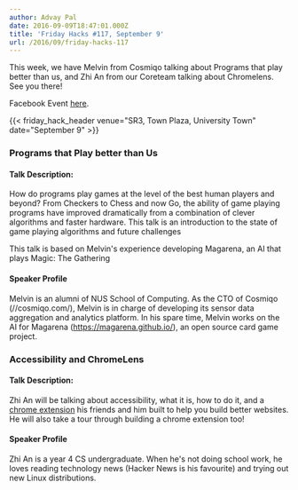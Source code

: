 ```yaml
---
author: Advay Pal
date: 2016-09-09T18:47:01.000Z
title: 'Friday Hacks #117, September 9'
url: /2016/09/friday-hacks-117
---
```


This week, we have Melvin from Cosmiqo talking about Programs that play better than us, and Zhi An from our Coreteam talking about Chromelens. See you there!

Facebook Event [here](https://www.facebook.com/events/146066629176746/).

{{< friday_hack_header venue="SR3, Town Plaza, University Town" date="September 9" >}}

### Programs that Play better than Us

#### Talk Description:

How do programs play games at the level of the best human players and beyond?
From Checkers to Chess and now Go, the ability of game playing programs have
improved dramatically from a combination of clever algorithms and faster
hardware. This talk is an introduction to the state of game playing algorithms
and future challenges

This talk is based on Melvin's experience developing Magarena, an AI that
plays Magic: The Gathering

#### Speaker Profile

Melvin is an alumni of NUS School of Computing. As the CTO of Cosmiqo
(//cosmiqo.com/), Melvin is in charge of developing its sensor data
aggregation and analytics platform. In his spare time, Melvin works on the AI
for Magarena (https://magarena.github.io/), an open source card game project.



### Accessibility and ChromeLens

#### Talk Description:

Zhi An will be talking about accessibility, what it is, how to do it, and a [chrome extension](//chromelens.xyz/) his friends and him built to help you build better websites. He will also take a tour through building a chrome extension too!

#### Speaker Profile

Zhi An is a year 4 CS undergraduate. When he's not doing school work, he loves reading technology news (Hacker News is his favourite) and trying out new Linux distributions.
